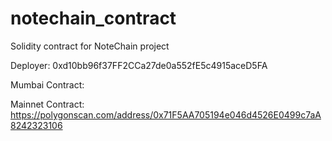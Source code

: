 # notechain_contract
Solidity contract for NoteChain project

Deployer: 0xd10bb96f37FF2CCa27de0a552fE5c4915aceD5FA

Mumbai Contract: 

Mainnet Contract: https://polygonscan.com/address/0x71F5AA705194e046d4526E0499c7aA8242323106